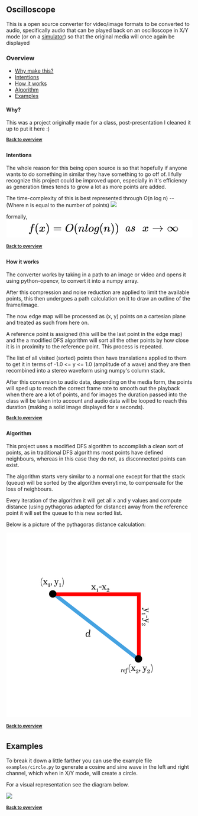 ## Oscilloscope

This is a open source converter for video/image formats
to be converted to audio, specifically audio that can be played
back on an oscilloscope in X/Y mode (or on a [simulator](https://dood.al/oscilloscope/))
so that the original media will once again be displayed

### Overview
- [Why make this?](#why)
- [Intentions](#intentions)
- [How it works](#how-it-works)
- [Algorithm](#algorithm)
- [Examples](#examples)


#### Why?

This was a project originally made for a class, post-presentation I cleaned it up to
put it here :)

<sup>[**Back to overview**](#overview)</sup>

#### Intentions

The whole reason for this being open source is so that hopefully if anyone wants to do something in similar they have something to go off of.
I fully recognize this project could be improved upon, especially in it's efficiency as generation times tends to grow a lot as more points are added.

The time-complexity of this is best represented through O(n log n)
-- (Where n is equal to the number of points)
![](https://mattjmatthias.co/content/images/big-o-chart.png)

formally,
![](examples/time_complexity.png)

<sup>[**Back to overview**](#overview)</sup>

#### How it works

The converter works by taking in a path to an image or video
and opens it using python-opencv, to convert it into a numpy array.

After this compression and noise reduction are applied to limit the available points,
this then undergoes a path calculation on it to draw an outline of the frame/image.

The now edge map will be processed as (x, y) points on a cartesian plane and treated as such
from here on.

A reference point is assigned (this will be the last point in the edge map)
and the a modified DFS algorithm will sort all the other points by how close it is
in proximity to the reference point. This process is repeated.

The list of all visited (sorted) points then have translations applied to them to get it in terms of -1.0 <= y <= 1.0
(amplitude of a wave) and they are then recombined into a stereo waveform using numpy's column stack.

After this conversion to audio data, depending on the media form, the points will sped up to reach the correct frame rate to
smooth out the playback when there are a lot of points, and for images the duration passed into the class will be taken into account
and audio data will be looped to reach this duration (making a solid image displayed for _x_ seconds).

<sup>[**Back to overview**](#overview)</sup>

#### Algorithm

This project uses a modified DFS algorithm to accomplish a clean sort of points,
as in traditional DFS algorithms most points have defined neighbours, whereas in this case they do not, as disconnected points
can exist.

The algorithm starts very similar to a normal one except for that the stack (queue)
will be sorted by the algorithm everytime, to compensate for the loss of neighbours.

Every iteration of the algorithm it will get all x and y values and compute distance (using pythagoras adapted for distance)
away from the reference point it will set the queue to this new sorted list.

Below is a picture of the pythagoras distance calculation:

![](examples/distance.png)

<sup>[**Back to overview**](#overview)</sup>

## Examples

To break it down a little farther you can use the example file `examples/circle.py` to generate a cosine and sine wave in the left and right channel,
which when in X/Y mode, will create a circle.

For a visual representation see the diagram below.

![](https://camo.githubusercontent.com/3399db6e0f1e9ee92258131bd5131031c225db4be54d56bf2cb21ec9f472c48d/68747470733a2f2f75706c6f61642e77696b696d656469612e6f72672f77696b6970656469612f636f6d6d6f6e732f622f62302f4c697373616a6f75735f666967757265735f6f6e5f6f7363696c6c6f73636f70655f25323839305f646567726565735f70686173655f73686966742532392e676966)

<sup>[**Back to overview**](#overview)</sup>
